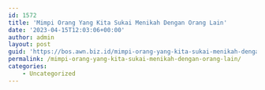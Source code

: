 ```yaml
---
id: 1572
title: 'Mimpi Orang Yang Kita Sukai Menikah Dengan Orang Lain'
date: '2023-04-15T12:03:06+00:00'
author: admin
layout: post
guid: 'https://bos.awn.biz.id/mimpi-orang-yang-kita-sukai-menikah-dengan-orang-lain/'
permalink: /mimpi-orang-yang-kita-sukai-menikah-dengan-orang-lain/
categories:
    - Uncategorized
---
```


